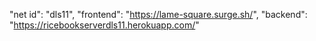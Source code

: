 "net id": "dls11",
"frontend": "https://lame-square.surge.sh/",
"backend": "https://ricebookserverdls11.herokuapp.com/"